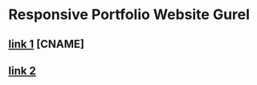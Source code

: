 # Responsive Portfolio Website Gurel
## [link 1](https://gurelbs.github.io/gurel.cf/) [CNAME]
## [link 2](https://guribs.com)
